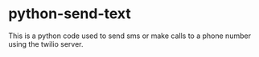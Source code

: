 # python-send-text
This is a python code used to send sms or make calls to a phone number using the twilio server.
